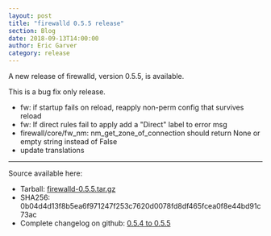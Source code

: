 ```yaml
---
layout: post
title: "firewalld 0.5.5 release"
section: Blog
date: 2018-09-13T14:00:00
author: Eric Garver
category: release
---
```


A new release of firewalld, version 0.5.5, is available.

This is a bug fix only release.

- fw: if startup fails on reload, reapply non-perm config that survives reload
- fw: If direct rules fail to apply add a "Direct" label to error msg
- firewall/core/fw_nm: nm_get_zone_of_connection should return None or empty string instead of False
- update translations

-----

Source available here:

 * Tarball: [firewalld-0.5.5.tar.gz](https://github.com/firewalld/firewalld/archive/v0.5.5.tar.gz)
 * SHA256: 0b04d4d13f8b5ea6f971247f253c7620d0078fd8df465fcea0f8e44bd91c73ac
 * Complete changelog on github: [0.5.4 to 0.5.5](https://github.com/firewalld/firewalld/compare/v0.5.4...v0.5.5)
